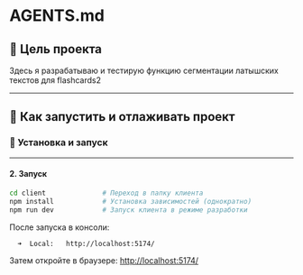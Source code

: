 # AGENTS.md

## 🚀 Цель проекта

Здесь я разрабатываю и тестирую функцию сегментации латышских текстов для flashcards2

---

## 🧪 Как запустить и отлаживать проект

### 🔧 Установка и запуск

---

#### 2. Запуск

```bash
cd client              # Переход в папку клиента
npm install            # Установка зависимостей (однократно)
npm run dev            # Запуск клиента в режиме разработки
```

После запуска в консоли:

```text
  ➜  Local:   http://localhost:5174/
```

Затем откройте в браузере:
[http://localhost:5174/](http://localhost:5174/)
